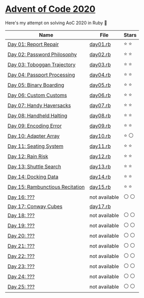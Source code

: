 # [Advent of Code 2020](https://adventofcode.com/2020)

Here's my attempt on solving AoC 2020 in Ruby :christmas_tree:

|Name|File|Stars|
|---|---|---|
|[Day 01: Report Repair](https://adventofcode.com/2020/day/1)|[day01.rb](/day01.rb)|:star: :star:|
|[Day 02: Password Philosophy](https://adventofcode.com/2020/day/2)|[day02.rb](/day02.rb)|:star: :star:|
|[Day 03: Toboggan Trajectory](https://adventofcode.com/2020/day/3)|[day03.rb](/day03.rb)|:star: :star:|
|[Day 04: Passport Processing](https://adventofcode.com/2020/day/4)|[day04.rb](/day04.rb)|:star: :star:|
|[Day 05: Binary Boarding](https://adventofcode.com/2020/day/5)|[day05.rb](/day05.rb)|:star: :star:|
|[Day 06: Custom Customs](https://adventofcode.com/2020/day/6)|[day06.rb](/day06.rb)|:star: :star:|
|[Day 07: Handy Haversacks](https://adventofcode.com/2020/day/7)|[day07.rb](/day07.rb)|:star: :star:|
|[Day 08: Handheld Halting](https://adventofcode.com/2020/day/8)|[day08.rb](/day08.rb)|:star: :star:|
|[Day 09: Encoding Error](https://adventofcode.com/2020/day/9)|[day09.rb](/day09.rb)|:star: :star:|
|[Day 10: Adapter Array](https://adventofcode.com/2020/day/10)|[day10.rb](/day10.rb)|:star: :white_circle:|
|[Day 11: Seating System](https://adventofcode.com/2020/day/11)|[day11.rb](/day11.rb)|:star: :star:|
|[Day 12: Rain Risk](https://adventofcode.com/2020/day/12)|[day12.rb](/day12.rb)|:star: :star:|
|[Day 13: Shuttle Search](https://adventofcode.com/2020/day/13)|[day13.rb](/day13.rb)|:star: :star:|
|[Day 14: Docking Data](https://adventofcode.com/2020/day/14)|[day14.rb](/day14.rb)|:star: :star:|
|[Day 15: Rambunctious Recitation](https://adventofcode.com/2020/day/15)|[day15.rb](/day14.rb)|:star: :star:|
|[Day 16: ???](https://adventofcode.com/2020/day/16)|not available|:white_circle: :white_circle:|
|[Day 17: Conway Cubes](https://adventofcode.com/2020/day/17)|[day17.rb](/day17.rb)||:star: :star:|
|[Day 18: ???](https://adventofcode.com/2020/day/18)|not available|:white_circle: :white_circle:|
|[Day 19: ???](https://adventofcode.com/2020/day/19)|not available|:white_circle: :white_circle:|
|[Day 20: ???](https://adventofcode.com/2020/day/20)|not available|:white_circle: :white_circle:|
|[Day 21: ???](https://adventofcode.com/2020/day/21)|not available|:white_circle: :white_circle:|
|[Day 22: ???](https://adventofcode.com/2020/day/22)|not available|:white_circle: :white_circle:|
|[Day 23: ???](https://adventofcode.com/2020/day/23)|not available|:white_circle: :white_circle:|
|[Day 24: ???](https://adventofcode.com/2020/day/24)|not available|:white_circle: :white_circle:|
|[Day 25: ???](https://adventofcode.com/2020/day/25)|not available|:white_circle: :white_circle:|
